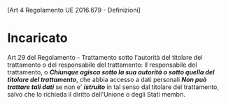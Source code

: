 [Art 4 Regolamento UE 2016.679 - Definizioni]
# Incaricato
Art 29 del Regolamento - Trattamento sotto l'autorità del titolare del trattamento o del responsabile del trattamento:
Il responsabile del trattamento, o **_Chiunque agisca sotto la sua autorità o sotto quella del titolare del trattamento_**, che abbia accesso a dati personali **_Non può trattare tali dati_** se non e' **_istruito_** in tal senso dal titolare del trattamento, salvo che lo richieda il diritto dell'Unione o degli Stati membri.